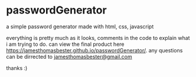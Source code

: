 # passwordGenerator
a simple password generator made with html, css, javascript

everything is pretty much as it looks, comments in the code to explain what i am trying to do.
can view the final product here https://jamesthomasbester.github.io/passwordGenerator/.
any questions can be dirrected to jamesthomasbester@gmail.com

thanks :)
